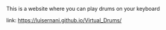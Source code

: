 This is a website where you can play drums on your keyboard

link: https://luisernani.github.io/Virtual_Drums/